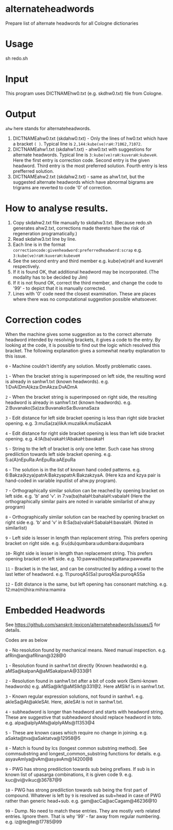 # alternateheadwords
Prepare list of alternate headwords for all Cologne dictionaries

# Usage
sh redo.sh

# Input
This program uses DICTNAMEhw0.txt (e.g. skdhw0.txt) file from Cologne.

# Output
`ahw` here stands for alternateheadwords.

1. DICTNAMEahw0.txt (skdahw0.txt) - Only the lines of hw0.txt which have a bracket `( )`. Typical line is `2,144:kube(ve)raH:71062,71072`.
2. DICTNAMEahw1.txt (skdahw1.txt) - ahw0.txt with suggestions for alternate headwords. Typical line is `3:kube(ve)raH:kuveraH:kubeveH`. Here the first entry is correction code. Second entry is the given headword. Third entry is the most preferred solution. Fourth entry is less prefferred solution.
3. DICTNAMEahw2.txt (skdahw2.txt) - same as ahw1.txt, but the suggested alternate headwords which have abnormal bigrams are trigrams are reverted to code '0' of correction.

# How to analyse results.
1. Copy skdahw2.txt file manually to skdahw3.txt. (Because redo.sh generates ahw2.txt, corrections made thereto have the risk of regeneration programatically.)
2. Read skdahw3.txt line by line.
3. Each line is in the format `correctioncode:givenheadword:preferredheadword:scrap` e.g. `3:kube(ve)raH:kuveraH:kubeveH`
4. See the second entry and third member e.g. kube(ve)raH and kuveraH respectively.
5. If it is found OK, that additional headword may be incorporated. (The modality has to be decided by Jim)
6. If it is not found OK, correct the third member, and change the code to '99' - to depict that it is manually corrected.
7. Lines with '0' code need the closest examination. These are places where there was no computational suggestion possible whatsoever.

# Correction codes
When the machine gives some suggestion as to the correct alternate headword intended by resolving brackets, it gives a code to the entry.
By looking at the code, it is possible to find out the logic which resolved this bracket.
The following explanation gives a somewhat nearby explanation to this issue.

`0` - Machine couldn't identify any solution. Mostly problematic cases.

`1` - When the bracket string is superimposed on left side, the resulting word is already in sanhw1.txt (known headwords). e.g. 1:DvA(DmA)kza:DmAkza:DvADmA

`2` - When the bracket string is superimposed on right side, the resulting headword is already in sanhw1.txt (known headwords). e.g. 2:Buvanako(Sa)za:BuvanakoSa:BuvanaSaza

`3` - Edit distance for left side bracket opening is less than right side bracket opening. e.g. 3:muSa(za)likA:muzalikA:muSazakA

`4` - Edit distance for right side bracket opening is less than left side bracket opening. e.g. 4:lA(ba)vakaH:lAbakaH:bavakaH

`5` - String to the left of bracket is only one letter. Such case has strong prediliction towards left side bracket opening. e.g. 5:a(A)nEpuRa:AnEpuRa:aAEpuRa

`6` - The solution is in the list of known hand coded patterns. e.g. 6:Bakza(kzya)patrA:BakzyapatrA:BakzakzyaA. (Here kza and kzya pair is hand-coded in variable inputlist of ahw.py program).

`7` - Orthographically similar solution can be reached by opening bracket on left side. e.g. 'b' and 'v'. in 7:va(ba)halaH:bahalaH:vabalaH (Here the orthographically similar pairs are noted in variable similarlist of ahw.py program)

`8` - Orthographically similar solution can be reached by opening bracket on right side e.g. 'b' and 'v' in 8:Sa(ba)valaH:SabalaH:bavalaH. (Noted in similarlist)

`9` - Left side is lesser in length than replacement string. This prefers opening bracket on right side. e.g. 9:u(du)qumbara:udumbara:duqumbara

`10`- Right side is lesser in length than replacement string. This prefers opening bracket on left side. e.g. 10:pawwa(tta)na:pattana:pawwatta

`11` - Bracket is in the last, and can be constructed by adding a vowel to the last letter of headword. e.g. 11:puroqAS(Sa):puroqASa:puroqASSa

`12` - Edit distance is the same, but left opening has consonant matching. e.g. 12:ma(mi)hira:mihira:mamira

# Embedded Headwords

See https://github.com/sanskrit-lexicon/alternateheadwords/issues/5 for details.

Codes are as below

`0` - No resolution found by mechanical means. Need manual inspection. e.g. afRin@an@afRinan@328@0

`1` - Resolution found in sanhw1.txt directly (Known headwords) e.g. aMSa@kalpanA@aMSakalpanA@333@1

`2` - Resolution found in sanhw1.txt after a bit of code work (Semi-known headwords) e.g. aMSa@Ikf@aMSIkf@331@2. Here aMSIkf is in sanhw1.txt.

`3` - Known regular expression solutions, not found in sanhw1. e.g. akleSa@At@akleSAt. Here, akleSAt is not in sanhw1.txt.

`4` - subheadword is longer than headword and starts with headword string. These are suggestive that subheadword should replace headword in toto. e.g. alpa@alpIyAMs@alpIyAMs@11353@4

`5` - These are known cases which require no change in joining. e.g. aSakta@tva@aSaktatva@12958@5

`8` - Match is found by lcs (longest common substring method). See commsubstring and longest_common_substring functions for details. e.g. asyavAmIya@vAm@asyavAm@14200@8

`9` - PWG has strong prediliction towards sub being prefixes. If sub is in known list of upasarga combinations, it is given code 9. e.g. kuc@vi@vikuc@36787@9

`10` - PWG has strong prediliction towards sub being the first part of compound. Whatever is left by `9` is resolved as sub+head in case of PWG rather than generic head+sub. e.g. gam@acCa@acCagam@46236@10

`99` - Dump. No need to match these entries. They are mostly verb related entries. Ignore them. That is why '99' - far away from regular numbering. e.g. iz@te@te@17785@99
